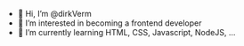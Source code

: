 - 👋 Hi, I’m @dirkVerm
- 👀 I’m interested in becoming a frontend developer
- 🌱 I’m currently learning HTML, CSS, Javascript, NodeJS, ...
<!---
- 💞️ I’m looking to collaborate on ...
- 📫 How to reach me 


dirkVerm/dirkVerm is a ✨ special ✨ repository because its `README.md` (this file) appears on your GitHub profile.
You can click the Preview link to take a look at your changes.
--->
